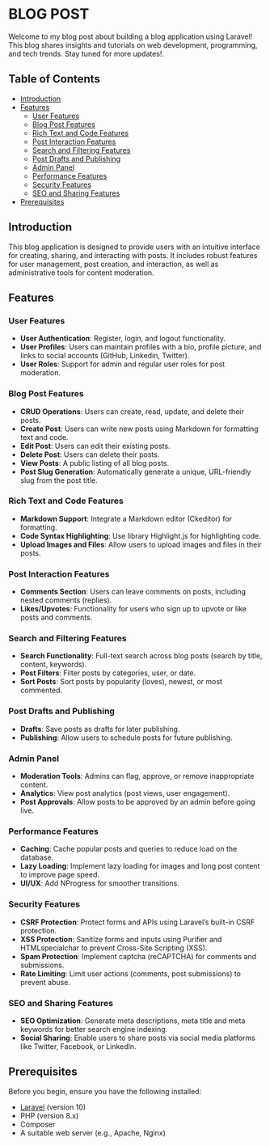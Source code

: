# BLOG POST

Welcome to my blog post about building a blog application using Laravel! This blog shares insights and tutorials on web development, programming, and tech trends. Stay tuned for more updates!.

## Table of Contents

- [Introduction](#introduction)
- [Features](#features)
  - [User Features](#user-features)
  - [Blog Post Features](#blog-post-features)
  - [Rich Text and Code Features](#rich-text-and-code-features)
  - [Post Interaction Features](#post-interaction-features)
  - [Search and Filtering Features](#search-and-filtering-features)
  - [Post Drafts and Publishing](#post-drafts-and-publishing)
  - [Admin Panel](#admin-panel)
  - [Performance Features](#performence-features)
  - [Security Features](#security-features)
  - [SEO and Sharing Features](#seo-and-sharing-features)
- [Prerequisites](#prerequisites)

## Introduction

This blog application is designed to provide users with an intuitive interface for creating, sharing, and interacting with posts. It includes robust features for user management, post creation, and interaction, as well as administrative tools for content moderation.

## Features

### User Features
- **User Authentication**: Register, login, and logout functionality.
- **User Profiles**: Users can maintain profiles with a bio, profile picture, and links to social accounts (GitHub, Linkedin, Twitter).
- **User Roles**: Support for admin and regular user roles for post moderation.

### Blog Post Features
- **CRUD Operations**: Users can create, read, update, and delete their posts.
- **Create Post**: Users can write new posts using Markdown for formatting text and code.
- **Edit Post**: Users can edit their existing posts.
- **Delete Post**: Users can delete their posts.
- **View Posts**: A public listing of all blog posts.
- **Post Slug Generation**: Automatically generate a unique, URL-friendly slug from the post title.

### Rich Text and Code Features
- **Markdown Support**: Integrate a Markdown editor (Ckeditor) for formatting.
- **Code Syntax Highlighting**: Use library Highlight.js for highlighting code.
- **Upload Images and Files**: Allow users to upload images and files in their posts.

### Post Interaction Features
- **Comments Section**: Users can leave comments on posts, including nested comments (replies).
- **Likes/Upvotes**: Functionality for users who sign up to upvote or like posts and comments.

### Search and Filtering Features
- **Search Functionality**: Full-text search across blog posts (search by title, content, keywords).
- **Post Filters**: Filter posts by categories, user, or date.
- **Sort Posts**: Sort posts by popularity (loves), newest, or most commented.

### Post Drafts and Publishing
- **Drafts**: Save posts as drafts for later publishing.
- **Publishing**: Allow users to schedule posts for future publishing.

### Admin Panel
- **Moderation Tools**: Admins can flag, approve, or remove inappropriate content.
- **Analytics**: View post analytics (post views, user engagement).
- **Post Approvals**: Allow posts to be approved by an admin before going live.

### Performance Features
- **Caching**: Cache popular posts and queries to reduce load on the database.
- **Lazy Loading**: Implement lazy loading for images and long post content to improve page speed.
- **UI/UX**: Add NProgress for smoother transitions.

### Security Features
- **CSRF Protection**: Protect forms and APIs using Laravel’s built-in CSRF protection.
- **XSS Protection**: Sanitize forms and inputs using Purifier and HTMLspecialchar to prevent Cross-Site Scripting (XSS).
- **Spam Protection**: Implement captcha (reCAPTCHA) for comments and submissions.
- **Rate Limiting**: Limit user actions (comments, post submissions) to prevent abuse.

### SEO and Sharing Features
- **SEO Optimization**: Generate meta descriptions, meta title and meta keywords for better search engine indexing.
- **Social Sharing**: Enable users to share posts via social media platforms like Twitter, Facebook, or LinkedIn.

## Prerequisites

Before you begin, ensure you have the following installed:

- [Laravel](https://laravel.com/docs/installation) (version 10)
- PHP (version 8.x)
- Composer
- A suitable web server (e.g., Apache, Nginx)
